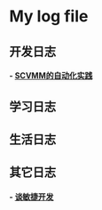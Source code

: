 # My log file

## 开发日志
#### - [SCVMM的自动化实践](https://github.com/DamaoShao/blog/issues/2)

## 学习日志

## 生活日志

## 其它日志
#### - [谈敏捷开发](https://github.com/DamaoShao/blog/issues/1)
